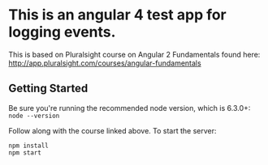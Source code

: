 This is an angular 4 test app for logging events.
========================
This is based on Pluralsight course on Angular 2 Fundamentals found here: http://app.pluralsight.com/courses/angular-fundamentals

Getting Started
---------------
Be sure you're running the recommended node version, which is 6.3.0+: `node --version`

Follow along with the course linked above. To start the server:

```
npm install
npm start
```
